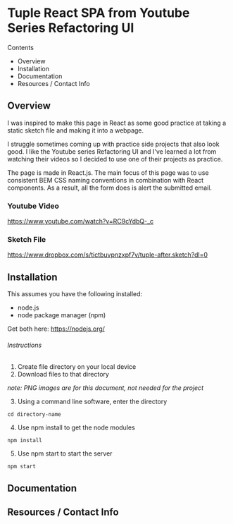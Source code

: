 # Tuple React SPA from Youtube Series Refactoring UI

Contents

- Overview
- Installation
- Documentation
- Resources / Contact Info

## Overview 

I was inspired to make this page in React as some good practice at taking a static sketch file and making it into a webpage.

I struggle sometimes coming up with practice side projects that also look good. I like the Youtube series Refactoring UI and I've learned a lot from watching their videos so I decided to use one of their projects as practice.

The page is made in React.js. The main focus of this page was to use consistent BEM CSS naming conventions in combination with React components. As a result, all the form does is alert the submitted email.

### Youtube Video
https://www.youtube.com/watch?v=RC9cYdbQ-_c

### Sketch File
https://www.dropbox.com/s/tictbuvpnzxpf7v/tuple-after.sketch?dl=0

## Installation

This assumes you have the following installed:
  - node.js 
  - node package manager (npm)

Get both here: https://nodejs.org/

###### Instructions

1. Create file directory on your local device
2. Download files to that directory

_note: PNG images are for this document, not needed for the project_

3. Using a command line software, enter the directory
```
cd directory-name
```
4. Use npm install to get the node modules
```
npm install
```
5. Use npm start to start the server
```
npm start
```

## Documentation

## Resources / Contact Info

